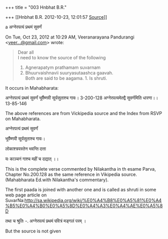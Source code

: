 +++
title = "003 Hnbhat B.R."

+++
[[Hnbhat B.R.	2012-10-23, 12:01:57 [Source](https://groups.google.com/g/bvparishat/c/a31rAdawcds)]]



a अग्नेरपत्यं प्रथमं सुवर्णं

  
  

On Tue, Oct 23, 2012 at 10:29 AM, Veeranarayana Pandurangi \<[veer...@gmail.com]()\> wrote:  

> Dear all  
> I need to know the source of the following  
> 1. Agnerapatym prathamam suvarnam  
> 2. Bhuurvaishnavii suuryasutaashca gaavah.  
> Both are said to be aagama. 1. Is shruti.

> 
> > 

  

It occurs in Mahabharata:

  

अग्नेरपत्यं प्रथमं सुवर्णं भूर्वैष्णवी सूर्यसुताश्च गावः। 3-200-128 अग्नेरपत्यमेतद्वै सुवर्णमिति धारणा।। 13-85-146

  

The above references are from Vickipedia source and the Index from RSVP on Mahabharata.

अग्नेरपत्यं प्रथमं सुवर्णं

भूर्वैष्णवी सूर्यसुताश्च गावः।

लोकाश्त्रयस्तेन भवन्ति दत्ता

यः काञ्चनं गाश्च महीं च दद्यात् ।।

This is the complete verse commented by Nilakantha in th esame Parva, Chapter No.200.128 as the same reference in Vikipedia source.(Mahabharata Ed.with Nilakantha's commentary).

  

The first paada is joined with another one and is called as shruti in some web page article on SuvarNa:<http://sa.wikipedia.org/wiki/%E0%A4%B8%E0%A5%81%E0%A4%B5%E0%A4%B0%E0%A5%8D%E0%A4%A3%E0%A4%AE%E0%A5%8D>

  

तथा च श्रुतिः -. अग्नेरपत्यं प्रथमं पवित्रं मङ्गलं परम् ।

  

But the source is not given

